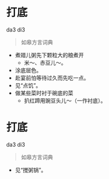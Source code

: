 # 打底
da3 di3
> 如皋方言词典
- 煮䜺儿粥先下颗粒大的粮煮开
  - 米～、赤豆儿～。
- 涂底层色。
- 赴宴前怕等待过久而先吃一点。
- 见“点饥”。
- 做某些菜时衬于碗底的菜
  - 扒红蹄用豌豆头儿～（一作衬底）。

# 打底
da3 di3
> 如皋方言词典
- 见“搅粥锅”。

